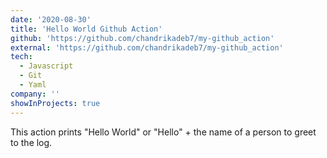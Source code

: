 ```yaml
---
date: '2020-08-30'
title: 'Hello World Github Action'
github: 'https://github.com/chandrikadeb7/my-github_action'
external: 'https://github.com/chandrikadeb7/my-github_action'
tech:
  - Javascript
  - Git
  - Yaml
company: ''
showInProjects: true
---
```


This action prints "Hello World" or "Hello" + the name of a person to greet to the log.
